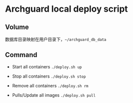 # Archguard local deploy script

## Volume
数据库目录映射在用户目录下，`~/archguard_db_data`

## Command
- Start all containers
`./deploy.sh up`

- Stop all containers
`./deploy.sh stop`

- Remove all containers
`./deploy.sh rm`

- Pulls/Update all images
`./deploy.sh pull` 